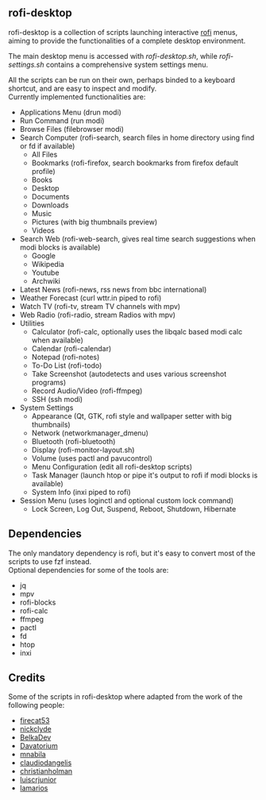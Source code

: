 ## rofi-desktop

rofi-desktop is a collection of scripts launching interactive [rofi](https://github.com/davatorium/rofi) menus, aiming to provide the functionalities of a complete desktop environment. 

The main desktop menu is accessed with *rofi-desktop.sh*, while *rofi-settings.sh* contains a comprehensive system settings menu. 

All the scripts can be run on their own, perhaps binded to a keyboard shortcut, and are easy to inspect and modify.  
Currently implemented functionalities are:
- Applications Menu (drun modi)
- Run Command (run modi)
- Browse Files (filebrowser modi)
- Search Computer (rofi-search, search files in home directory using find or fd if available)
  - All Files 
  - Bookmarks (rofi-firefox, search bookmarks from firefox default profile)
  - Books
  - Desktop
  - Documents
  - Downloads
  - Music
  - Pictures (with big thumbnails preview)
  - Videos
- Search Web (rofi-web-search, gives real time search suggestions when modi blocks is available)
  - Google
  - Wikipedia
  - Youtube
  - Archwiki
- Latest News (rofi-news, rss news from bbc international)
- Weather Forecast (curl wttr.in piped to rofi)
- Watch TV (rofi-tv, stream TV channels with mpv)
- Web Radio (rofi-radio, stream Radios with mpv)
- Utilities
  - Calculator (rofi-calc, optionally uses the libqalc based modi calc when available)
  - Calendar (rofi-calendar)
  - Notepad (rofi-notes)
  - To-Do List (rofi-todo)
  - Take Screenshot (autodetects and uses various screenshot programs)
  - Record Audio/Video (rofi-ffmpeg)
  - SSH (ssh modi)
- System Settings
  - Appearance (Qt, GTK, rofi style and wallpaper setter with big thumbnails)
  - Network (networkmanager_dmenu)
  - Bluetooth (rofi-bluetooth)
  - Display (rofi-monitor-layout.sh)
  - Volume (uses pactl and pavucontrol)
  - Menu Configuration (edit all rofi-desktop scripts)
  - Task Manager (launch htop or pipe it's output to rofi if modi blocks is available)
  - System Info (inxi piped to rofi)
- Session Menu (uses loginctl and optional custom lock command)
  - Lock Screen, Log Out, Suspend, Reboot, Shutdown, Hibernate

## Dependencies
The only mandatory dependency is rofi, but it's easy to convert most of the scripts to use fzf instead.  
Optional dependencies for some of the tools are: 
- jq 
- mpv 
- rofi-blocks
- rofi-calc 
- ffmpeg 
- pactl 
- fd 
- htop 
- inxi

## Credits
Some of the scripts in rofi-desktop where adapted from the work of the following people:
- [firecat53](https://github.com/firecat53/networkmanager-dmenu) 
- [nickclyde](https://github.com/nickclyde/rofi-bluetooth)
- [BelkaDev](https://github.com/BelkaDev/RofiFtw)
- [Davatorium](https://github.com/davatorium/rofi-scripts)
- [mnabila](https://github.com/mnabila/dotfiles/blob/master/scripts/dmenu_ffmpeg)
- [claudiodangelis](https://github.com/claudiodangelis/rofi-todo)
- [christianholman](https://github.com/christianholman/rofi_notes)
- [luiscrjunior](https://github.com/luiscrjunior/rofi-json)
- [lamarios](https://github.com/lamarios/dotfiles/blob/master/scripts/rofi-firefox)
